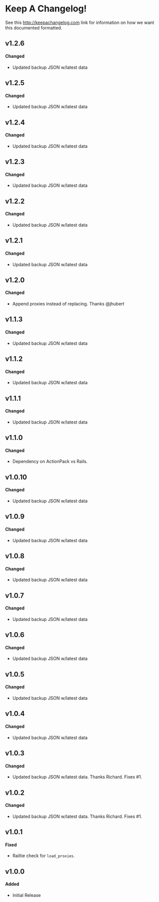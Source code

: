 # Keep A Changelog!

See this http://keepachangelog.com link for information on how we want this documented formatted.

## v1.2.6

#### Changed

- Updated backup JSON w/latest data

## v1.2.5

#### Changed

- Updated backup JSON w/latest data

## v1.2.4

#### Changed

- Updated backup JSON w/latest data

## v1.2.3

#### Changed

- Updated backup JSON w/latest data

## v1.2.2

#### Changed

- Updated backup JSON w/latest data

## v1.2.1

#### Changed

- Updated backup JSON w/latest data

## v1.2.0

#### Changed

- Append proxies instead of replacing. Thanks @jhubert

## v1.1.3

#### Changed

- Updated backup JSON w/latest data

## v1.1.2

#### Changed

- Updated backup JSON w/latest data

## v1.1.1

#### Changed

- Updated backup JSON w/latest data

## v1.1.0

#### Changed

- Dependency on ActionPack vs Rails.

## v1.0.10

#### Changed

- Updated backup JSON w/latest data

## v1.0.9

#### Changed

- Updated backup JSON w/latest data

## v1.0.8

#### Changed

- Updated backup JSON w/latest data

## v1.0.7

#### Changed

- Updated backup JSON w/latest data

## v1.0.6

#### Changed

- Updated backup JSON w/latest data

## v1.0.5

#### Changed

- Updated backup JSON w/latest data

## v1.0.4

#### Changed

- Updated backup JSON w/latest data

## v1.0.3

#### Changed

- Updated backup JSON w/latest data. Thanks Richard. Fixes #1.

## v1.0.2

#### Changed

- Updated backup JSON w/latest data. Thanks Richard. Fixes #1.

## v1.0.1

#### Fixed

- Railtie check for `load_proxies`.

## v1.0.0

#### Added

- Initial Release
